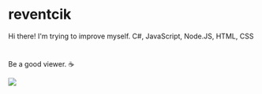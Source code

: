 # reventcik
Hi there! I'm trying to improve myself. C#, JavaScript, Node.JS, HTML, CSS
# 
Be a good viewer. ☕️

![](https://komarev.com/ghpvc/?username=your-caddy-dev&color=dc143c)
